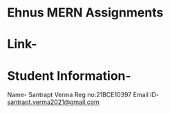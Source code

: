 # Ehnus MERN Assignments
# Link-

# Student Information-
 Name- Santrapt Verma
 Reg no:21BCE10397
 Email ID- santrapt.verma2021@gmail.com
